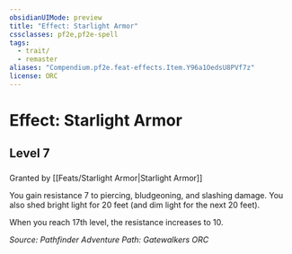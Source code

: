 ```yaml
---
obsidianUIMode: preview
title: "Effect: Starlight Armor"
cssclasses: pf2e,pf2e-spell
tags:
  - trait/
  - remaster
aliases: "Compendium.pf2e.feat-effects.Item.Y96a1OedsU8PVf7z"
license: ORC
---
```

# Effect: Starlight Armor
## Level 7
### 






Granted by [[Feats/Starlight Armor|Starlight Armor]]

You gain resistance 7 to piercing, bludgeoning, and slashing damage. You also shed bright light for 20 feet (and dim light for the next 20 feet).

When you reach 17th level, the resistance increases to 10.

*Source: Pathfinder Adventure Path: Gatewalkers*
*ORC*